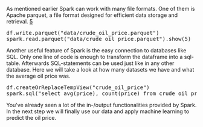 As mentioned earlier Spark can work with many file formats. One of them is Apache parquet, a file format designed for efficient data storage and retrieval. [5](https://databricks.com/glossary/what-is-parquet)
<pre class="file" data-target="clipboard">
df.write.parquet("data/crude_oil_price.parquet")
spark.read.parquet("data/crude_oil_price.parquet").show(5)
</pre>

Another useful feature of Spark is the easy connection to databases like SQL. Only one line of code is enough to transform the dataframe into a sql-table.
Afterwards SQL-statements can be used just like in any other database. Here we will take a look at how many datasets we have and what the average oil price was. 
<pre class="file" data-target="clipboard">
df.createOrReplaceTempView("crude_oil_price")
spark.sql("select avg(price), count(price) from crude_oil_price").show()
</pre>

You've already seen a lot of the in-/output functionalities provided by Spark. In the next step we will finally use our data and apply machine learning to predict the oil price. 